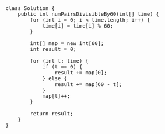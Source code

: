 <pre>
class Solution {
    public int numPairsDivisibleBy60(int[] time) {
        for (int i = 0; i < time.length; i++) {
            time[i] = time[i] % 60;
        }
        
        int[] map = new int[60];
        int result = 0;
        
        for (int t: time) {
            if (t == 0) {
                result += map[0];
            } else {
                result += map[60 - t];
            }            
            map[t]++;
        }
        
        return result;
    }
}
</pre>
